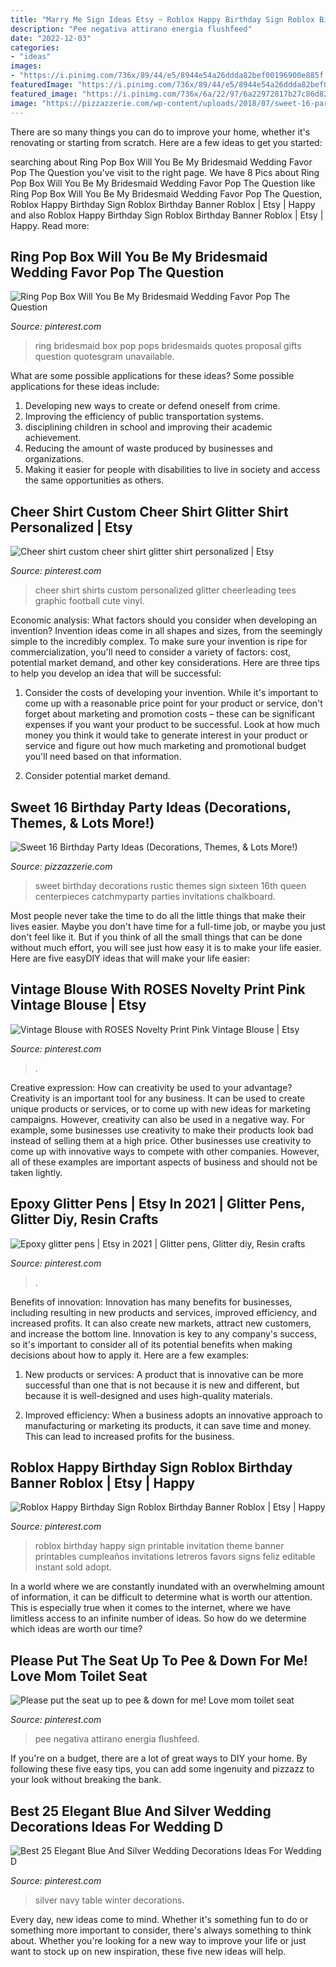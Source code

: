 ```yaml
---
title: "Marry Me Sign Ideas Etsy ~ Roblox Happy Birthday Sign Roblox Birthday Banner Roblox"
description: "Pee negativa attirano energia flushfeed"
date: "2022-12-03"
categories:
- "ideas"
images:
- "https://i.pinimg.com/736x/89/44/e5/8944e54a26ddda82bef00196900e885f.jpg"
featuredImage: "https://i.pinimg.com/736x/89/44/e5/8944e54a26ddda82bef00196900e885f.jpg"
featured_image: "https://i.pinimg.com/736x/6a/22/97/6a22972817b27c86d82aeda642be6d45.jpg"
image: "https://pizzazzerie.com/wp-content/uploads/2018/07/sweet-16-party-ideas.jpg"
---
```



There are so many things you can do to improve your home, whether it's renovating or starting from scratch. Here are a few ideas to get you started:

	

		
searching about Ring Pop Box Will You Be My Bridesmaid Wedding Favor Pop The Question you've visit to the right page. We have 8 Pics about Ring Pop Box Will You Be My Bridesmaid Wedding Favor Pop The Question like Ring Pop Box Will You Be My Bridesmaid Wedding Favor Pop The Question, Roblox Happy Birthday Sign Roblox Birthday Banner Roblox | Etsy | Happy and also Roblox Happy Birthday Sign Roblox Birthday Banner Roblox | Etsy | Happy. Read more:
		
    
## Ring Pop Box Will You Be My Bridesmaid Wedding Favor Pop The Question

<img loading=lazy src="https://i.pinimg.com/736x/31/ac/ab/31acabb9a811370ffc8db55c67fa4f72--be-my-bridesmaid-bridesmaid-gifts.jpg" onerror="this.onerror=null;this.src='https://tse1.mm.bing.net/th?id=OIP.nVSQW_2p7lSgBnkY4G1LcwHaHY&amp;pid=15.1';" alt="Ring Pop Box Will You Be My Bridesmaid Wedding Favor Pop The Question">

_Source: pinterest.com_

>ring bridesmaid box pop pops bridesmaids quotes proposal gifts question quotesgram unavailable. 

	

What are some possible applications for these ideas?
Some possible applications for these ideas include: 
1. Developing new ways to create or defend oneself from crime. 
2. Improving the efficiency of public transportation systems. 
3. disciplining children in school and improving their academic achievement. 
4. Reducing the amount of waste produced by businesses and organizations. 
5. Making it easier for people with disabilities to live in society and access the same opportunities as others.

    
## Cheer Shirt Custom Cheer Shirt Glitter Shirt Personalized | Etsy

<img loading=lazy src="https://i.pinimg.com/736x/20/bf/f0/20bff0481aecc27e257517f6c9ac7352.jpg" onerror="this.onerror=null;this.src='https://tse3.mm.bing.net/th?id=OIP.W75-XsmlWIdMSqXb_vIM3QHaJ3&amp;pid=15.1';" alt="Cheer shirt custom cheer shirt glitter shirt personalized | Etsy">

_Source: pinterest.com_

>cheer shirt shirts custom personalized glitter cheerleading tees graphic football cute vinyl. 

	

Economic analysis: What factors should you consider when developing an invention?
Invention ideas come in all shapes and sizes, from the seemingly simple to the incredibly complex. To make sure your invention is ripe for commercialization, you'll need to consider a variety of factors: cost, potential market demand, and other key considerations. Here are three tips to help you develop an idea that will be successful: 
1. Consider the costs of developing your invention. While it's important to come up with a reasonable price point for your product or service, don't forget about marketing and promotion costs – these can be significant expenses if you want your product to be successful. Look at how much money you think it would take to generate interest in your product or service and figure out how much marketing and promotional budget you'll need based on that information.

2. Consider potential market demand.

    
## Sweet 16 Birthday Party Ideas (Decorations, Themes, &amp; Lots More!)

<img loading=lazy src="https://pizzazzerie.com/wp-content/uploads/2018/07/sweet-16-party-ideas.jpg" onerror="this.onerror=null;this.src='https://tse2.mm.bing.net/th?id=OIP.eUHJVQy3MY0TTZDN8ZOKdgHaLG&amp;pid=15.1';" alt="Sweet 16 Birthday Party Ideas (Decorations, Themes, &amp; Lots More!)">

_Source: pizzazzerie.com_

>sweet birthday decorations rustic themes sign sixteen 16th queen centerpieces catchmyparty parties invitations chalkboard. 

	

Most people never take the time to do all the little things that make their lives easier. Maybe you don't have time for a full-time job, or maybe you just don't feel like it. But if you think of all the small things that can be done without much effort, you will see just how easy it is to make your life easier. Here are five easyDIY ideas that will make your life easier: 

    
## Vintage Blouse With ROSES Novelty Print Pink Vintage Blouse | Etsy

<img loading=lazy src="https://i.pinimg.com/736x/6a/22/97/6a22972817b27c86d82aeda642be6d45.jpg" onerror="this.onerror=null;this.src='https://tse2.mm.bing.net/th?id=OIP.eU_fQWKrSXZJPKX-vgHOUgHaJ3&amp;pid=15.1';" alt="Vintage Blouse with ROSES Novelty Print Pink Vintage Blouse | Etsy">

_Source: pinterest.com_

>. 

	

Creative expression: How can creativity be used to your advantage?
Creativity is an important tool for any business. It can be used to create unique products or services, or to come up with new ideas for marketing campaigns. However, creativity can also be used in a negative way. For example, some businesses use creativity to make their products look bad instead of selling them at a high price. Other businesses use creativity to come up with innovative ways to compete with other companies. However, all of these examples are important aspects of business and should not be taken lightly.

    
## Epoxy Glitter Pens | Etsy In 2021 | Glitter Pens, Glitter Diy, Resin Crafts

<img loading=lazy src="https://i.pinimg.com/736x/5f/11/91/5f11917f9ccfbe7857b68e096c94f61b.jpg" onerror="this.onerror=null;this.src='https://tse2.mm.bing.net/th?id=OIP.v6_h_uXbB4Kc0RiEO6bgcwHaN0&amp;pid=15.1';" alt="Epoxy glitter pens | Etsy in 2021 | Glitter pens, Glitter diy, Resin crafts">

_Source: pinterest.com_

>. 

	

Benefits of innovation:
Innovation has many benefits for businesses, including resulting in new products and services, improved efficiency, and increased profits. It can also create new markets, attract new customers, and increase the bottom line. Innovation is key to any company's success, so it's important to consider all of its potential benefits when making decisions about how to apply it. Here are a few examples:
1. New products or services: A product that is innovative can be more successful than one that is not because it is new and different, but because it is well-designed and uses high-quality materials.

2. Improved efficiency: When a business adopts an innovative approach to manufacturing or marketing its products, it can save time and money. This can lead to increased profits for the business.


    
## Roblox Happy Birthday Sign Roblox Birthday Banner Roblox | Etsy | Happy

<img loading=lazy src="https://i.pinimg.com/736x/1e/41/e3/1e41e36b6bd13bf9f807738ef0e0d891.jpg" onerror="this.onerror=null;this.src='https://tse4.mm.bing.net/th?id=OIP.XgbLp_p8GDhhk6AwHRDnWQHaHa&amp;pid=15.1';" alt="Roblox Happy Birthday Sign Roblox Birthday Banner Roblox | Etsy | Happy">

_Source: pinterest.com_

>roblox birthday happy sign printable invitation theme banner printables cumpleaños invitations letreros favors signs feliz editable instant sold adopt. 

	

In a world where we are constantly inundated with an overwhelming amount of information, it can be difficult to determine what is worth our attention. This is especially true when it comes to the internet, where we have limitless access to an infinite number of ideas. So how do we determine which ideas are worth our time?

    
## Please Put The Seat Up To Pee &amp; Down For Me! Love Mom Toilet Seat

<img loading=lazy src="https://i.pinimg.com/736x/78/1b/85/781b858c25caf72c89a174b72af2cd78.jpg" onerror="this.onerror=null;this.src='https://tse1.mm.bing.net/th?id=OIP.G1NIyTaKrgKHD_zOubIAMgHaHa&amp;pid=15.1';" alt="Please put the seat up to pee &amp; down for me! Love mom toilet seat">

_Source: pinterest.com_

>pee negativa attirano energia flushfeed. 

	

If you're on a budget, there are a lot of great ways to DIY your home. By following these five easy tips, you can add some ingenuity and pizzazz to your look without breaking the bank.

    
## Best 25 Elegant Blue And Silver Wedding Decorations Ideas For Wedding D

<img loading=lazy src="https://i.pinimg.com/736x/89/44/e5/8944e54a26ddda82bef00196900e885f.jpg" onerror="this.onerror=null;this.src='https://tse4.mm.bing.net/th?id=OIP.ZfWqxKAKattU5NFwNJdxSQHaLI&amp;pid=15.1';" alt="Best 25 Elegant Blue And Silver Wedding Decorations Ideas For Wedding D">

_Source: pinterest.com_

>silver navy table winter decorations. 

	

Every day, new ideas come to mind. Whether it's something fun to do or something more important to consider, there's always something to think about. Whether you're looking for a new way to improve your life or just want to stock up on new inspiration, these five new ideas will help.


